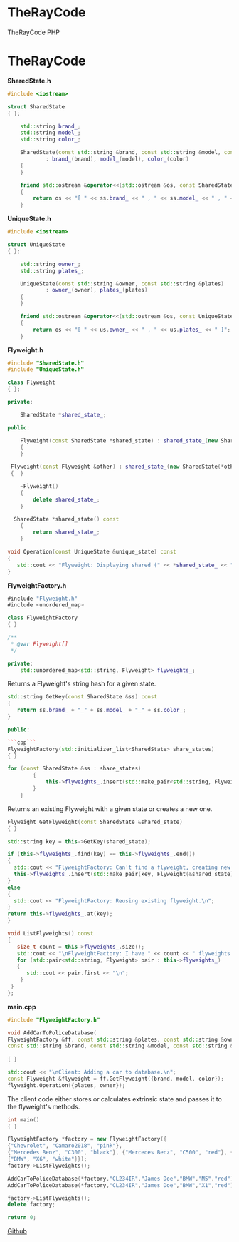 # TheRayCode
TheRayCode PHP 
# TheRayCode

**SharedState.h**

```cpp
#include <iostream>
```
```cpp
struct SharedState
{ };

```
```cpp
    std::string brand_;
    std::string model_;
    std::string color_;
```
```cpp
    SharedState(const std::string &brand, const std::string &model, const std::string &color)
            : brand_(brand), model_(model), color_(color)
    {
    }
```
```cpp
    friend std::ostream &operator<<(std::ostream &os, const SharedState &ss)
    {
        return os << "[ " << ss.brand_ << " , " << ss.model_ << " , " << ss.color_ << " ]";
    }
```




**UniqueState.h**
```cpp
#include <iostream>
```
```cpp
struct UniqueState
{ };
```
```cpp
    std::string owner_;
    std::string plates_;
```
```cpp
    UniqueState(const std::string &owner, const std::string &plates)
            : owner_(owner), plates_(plates)
    {
    }
```
```cpp
    friend std::ostream &operator<<(std::ostream &os, const UniqueState &us)
    {
        return os << "[ " << us.owner_ << " , " << us.plates_ << " ]";
    }
```


**Flyweight.h**

```cpp
#include "SharedState.h"
#include "UniqueState.h"
```

```cpp
class Flyweight
{ };
```

```cpp
private:
```

```cpp
    SharedState *shared_state_;
```

```cpp
public:
```

```cpp
    Flyweight(const SharedState *shared_state) : shared_state_(new SharedState(*shared_state))
    {
    }
```

```cpp
 Flyweight(const Flyweight &other) : shared_state_(new SharedState(*other.shared_state_))
 {  }
```

```cpp
    ~Flyweight()
    {
        delete shared_state_;
    }
```

```cpp
  SharedState *shared_state() const
    {
        return shared_state_;
    }
```

```cpp
void Operation(const UniqueState &unique_state) const
{
   std::cout << "Flyweight: Displaying shared (" << *shared_state_ << ") and unique (" << unique_state << ") state.\n";
}
```

**FlyweightFactory.h**

```javascript
#include "Flyweight.h"
#include <unordered_map>
```
```cpp
class FlyweightFactory
{ }
```
```cpp
/**
 * @var Flyweight[]
 */
```

```cpp
private:
    std::unordered_map<std::string, Flyweight> flyweights_;
```    
Returns a Flyweight's string hash for a given state.

```cpp
std::string GetKey(const SharedState &ss) const
{
   return ss.brand_ + "_" + ss.model_ + "_" + ss.color_;
}
```

```cpp
public:

```cpp```
FlyweightFactory(std::initializer_list<SharedState> share_states)
{ }
```
```cpp
for (const SharedState &ss : share_states)
        {
            this->flyweights_.insert(std::make_pair<std::string, Flyweight>(this->GetKey(ss), Flyweight(&ss)));
        }
    }
```    
Returns an existing Flyweight with a given state or creates a new one.

```cpp
Flyweight GetFlyweight(const SharedState &shared_state)
{ }
```
```cpp
std::string key = this->GetKey(shared_state);
```
```cpp
if (this->flyweights_.find(key) == this->flyweights_.end())
{
  std::cout << "FlyweightFactory: Can't find a flyweight, creating new one.\n";
  this->flyweights_.insert(std::make_pair(key, Flyweight(&shared_state)));
}
else
{
  std::cout << "FlyweightFactory: Reusing existing flyweight.\n";
}
return this->flyweights_.at(key);
}
```
```cpp
void ListFlyweights() const
{
   size_t count = this->flyweights_.size();
   std::cout << "\nFlyweightFactory: I have " << count << " flyweights:\n";
   for (std::pair<std::string, Flyweight> pair : this->flyweights_)
   {
      std::cout << pair.first << "\n";
    }
 }
};
```



**main.cpp**

```cpp
#include "FlyweightFactory.h"
```

```cpp
void AddCarToPoliceDatabase(
FlyweightFactory &ff, const std::string &plates, const std::string &owner,
const std::string &brand, const std::string &model, const std::string &color)
        
{ }
```

```cpp
std::cout << "\nClient: Adding a car to database.\n";
const Flyweight &flyweight = ff.GetFlyweight({brand, model, color});
flyweight.Operation({plates, owner});
```

The client code either stores or calculates extrinsic state and passes it to the flyweight's methods. 

```cpp
int main()
{ }
```
```cpp
FlyweightFactory *factory = new FlyweightFactory({
{"Chevrolet", "Camaro2018", "pink"}, 
{"Mercedes Benz", "C300", "black"}, {"Mercedes Benz", "C500", "red"}, {"BMW", "M5", "red"}, 
{"BMW", "X6", "white"}});
factory->ListFlyweights();
```
```cpp
AddCarToPoliceDatabase(*factory,"CL234IR","James Doe","BMW","M5","red");
AddCarToPoliceDatabase(*factory,"CL234IR","James Doe","BMW","X1","red");
```
```cpp
factory->ListFlyweights();
delete factory;
```
```cpp
return 0;
```


[Github](https://www.TheRayCode.com)
